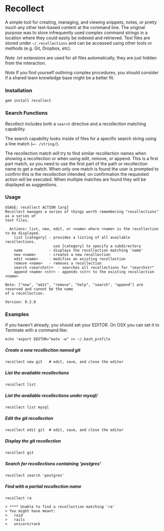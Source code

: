 # Recollect
A simple tool for creating, managing, and viewing snippets, notes, or pretty much any other text-based content at the command line. The original purpose was to store infrequently used complex command strings in a location where they could easily be indexed and retrieved. Text files are stored under `~/.recollections` and can be accessed using other tools or methods (e.g. Git, Dropbox, etc).

*Note* .txt extensions are used for all files automatically, they are just hidden from the interaction.

*Note* If you find yourself outlining complex procedures, you should consider if a shared team knowledge base might be a better fit.

### Installation

    gem install recollect


### Search Functions
Recollect includes both a `search` directive and a recollection matching capability.

The search capability looks inside of files for a specific search string using a line match (`=~ /string/`).

The recollection match will try to find similar recollection names when showing a recollection or when using edit, remove, or append. This is a first part match, so you need to use the first part of the path or recollection name to get a match. When only one match is found the user is prompted to confirm this is the recollection intended; on confirmation the requested action will be executed. When multiple matches are found they will be displayed as suggestions.

### Usage

    USAGE: recollect ACTION [arg]
    Recollect manages a series of things worth remembering "recollections" as a series of
    text files.

      Actions: list, new, edit, or <name> where <name> is the recollection to be displayed.
        list [category] - provides a listing of all available recollections.
                          use [category] to specify a subdirectory
        name            - displays the recollection matching 'name'
        new <name>      - creates a new recollection
        edit <name>     - modifies an existing recollection
        remove <name>   - removes a recollection
        search <searchstr>  - searches all recollections for "searchstr"
        append <name> <str> - appends <str> to the existing recollection <name>

    Note: ["new", "edit", "remove", "help", "search", "append"] are reserved and cannot be the name
    of a recollection.

    Version: 0.2.0

### Examples

If you haven't already, you should set your EDITOR. On OSX you can set it to Textmate with a command like:

    echo 'export EDITOR="mate -w" >> ~/.bash_profile

##### Create a new recollection named git
    recollect new git   # edit, save, and close the editor
    
##### List the available recollections
    recollect list

##### List the available recollections under mysql/
    recollect list mysql
    
##### Edit the git recollection
    recollect edit git  # edit, save, and close the editor
    
##### Display the git recollection
    recollect git
    
##### Search for recollections containing 'postgres'
    recollect search 'postgres'
    
##### Find with a partial recollection name
    recollect ra
    
    > **** Unable to find a recollection matching 'ra'
    > You might have meant:
    >   raid
    >   rails
    >   unicorn/rack
    
